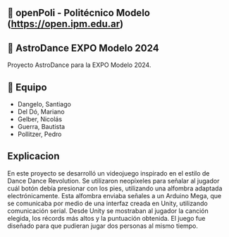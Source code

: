 ## 🚀 openPoli - Politécnico Modelo (https://open.ipm.edu.ar)

## 📝 AstroDance EXPO Modelo 2024

Proyecto AstroDance para la EXPO Modelo 2024.

## 🤝 Equipo

- Dangelo, Santiago
- Del Dó, Mariano
- Gelber, Nicolás
- Guerra, Bautista
- Pollitzer, Pedro

## Explicacion

En este proyecto se desarrolló un videojuego inspirado en el estilo de Dance Dance Revolution. Se utilizaron neopíxeles para señalar al jugador cuál botón debía presionar con los pies, utilizando una alfombra adaptada electrónicamente. Esta alfombra enviaba señales a un Arduino Mega, que se comunicaba por medio de una interfaz creada en Unity, utilizando comunicación serial. Desde Unity se mostraban al jugador la canción elegida, los récords más altos y la puntuación obtenida.
El juego fue diseñado para que pudieran jugar dos personas al mismo tiempo.

